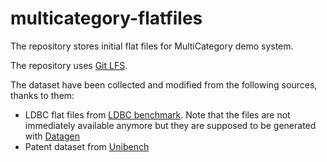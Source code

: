 # multicategory-flatfiles
The repository stores initial flat files for MultiCategory demo system.

The repository uses [Git LFS](https://git-lfs.github.com/).

The dataset have been collected and modified from the following sources, thanks to them:

- LDBC flat files from [LDBC benchmark](https://github.com/ldbc/ldbc_snb_implementations). Note that the files are not immediately available anymore but they are supposed to be generated with [Datagen](https://github.com/ldbc/ldbc_snb_datagen)
- Patent dataset from [Unibench](https://github.com/HY-UDBMS/UniBench)
